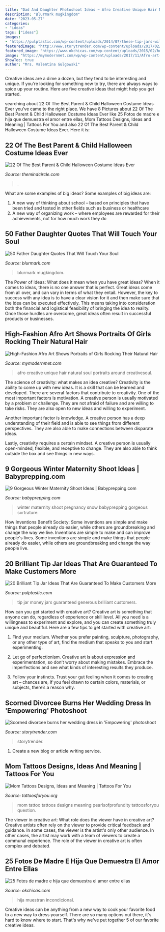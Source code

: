 ```yaml
---
title: "Dad And Daughter Photoshoot Ideas ~ Afro Creative Unique Hair Natural Soul Portraits Around Creativesoul"
description: "Blurmark mugkingdom"
date: "2023-05-27"
categories:
- "ideas"
tags: ["ideas"]
images:
- "https://pulptastic.com/wp-content/uploads/2014/07/these-tip-jars-will-definitely-get-money-10.jpg"
featuredImage: "http://www.storytrender.com/wp-content/uploads/2017/02/dress.jpg"
featured_image: "https://www.okchicas.com/wp-content/uploads/2015/02/hermosas-fotos-madre-e-hija-2.jpg"
image: "https://mymodernmet.com/wp/wp-content/uploads/2017/11/Afro-art-creative-soul-photography-13.jpg"
ShowToc: true
author: "Mrs. Valentina Gulgowski"
---
```



Creative ideas are a dime a dozen, but they tend to be interesting and unique. If you're looking for something new to try, there are always ways to spice up your routine. Here are five creative ideas that might help you get started.

	

		
searching about 22 Of The Best Parent &amp; Child Halloween Costume Ideas Ever you've came to the right place. We have 8 Pictures about 22 Of The Best Parent &amp; Child Halloween Costume Ideas Ever like 25 Fotos de madre e hija que demuestra el amor entre ellas, Mom Tattoos Designs, Ideas and Meaning | Tattoos For You and also 22 Of The Best Parent &amp; Child Halloween Costume Ideas Ever. Here it is:
		
    
## 22 Of The Best Parent &amp; Child Halloween Costume Ideas Ever

<img loading=lazy src="https://i0.wp.com/themindcircle.com/wp-content/uploads/2016/10/halloween-costume-ideas-for-kids-parents-9.jpg" onerror="this.onerror=null;this.src='https://tse2.mm.bing.net/th?id=OIP.FVcXAMJygFAYsfIqeycEigHaIC&amp;pid=15.1';" alt="22 Of The Best Parent &amp; Child Halloween Costume Ideas Ever">

_Source: themindcircle.com_

>. 

	

What are some examples of big ideas?
Some examples of big ideas are: 
1. A new way of thinking about school – based on principles that have been tried and tested in other fields such as business or healthcare
2. A new way of organizing work – where employees are rewarded for their achievements, not for how much work they do

    
## 50 Father Daughter Quotes That Will Touch Your Soul

<img loading=lazy src="https://www.blurmark.com/wp-content/uploads/2017/03/Father-Daughter-Quotes-33.jpg" onerror="this.onerror=null;this.src='https://tse3.mm.bing.net/th?id=OIP.JteVYBtXZripBOat4KUSTAHaGN&amp;pid=15.1';" alt="50 Father Daughter Quotes That Will Touch Your Soul">

_Source: blurmark.com_

>blurmark mugkingdom. 

	

The Power of Ideas: What does it mean when you have great ideas?
When it comes to ideas, there is no one answer that is perfect. Great ideas come from all over, and can vary in terms of what they entail. However, the key to success with any idea is to have a clear vision for it and then make sure that the idea can be executed effectively. This means taking into consideration both the financial and logistical feasibility of bringing the idea to reality. Once those hurdles are overcome, great ideas often result in successful products or businesses.

    
## High-Fashion Afro Art Shows Portraits Of Girls Rocking Their Natural Hair

<img loading=lazy src="https://mymodernmet.com/wp/wp-content/uploads/2017/11/Afro-art-creative-soul-photography-13.jpg" onerror="this.onerror=null;this.src='https://tse3.mm.bing.net/th?id=OIP.QWhpBwOH2JOxfCfD9A6ebwHaLH&amp;pid=15.1';" alt="High-Fashion Afro Art Shows Portraits of Girls Rocking Their Natural Hair">

_Source: mymodernmet.com_

>afro creative unique hair natural soul portraits around creativesoul. 

	

The science of creativity: what makes an idea creative?
Creativity is the ability to come up with new ideas. It is a skill that can be learned and developed. There are several factors that contribute to creativity.
One of the most important factors is motivation. A creative person is usually motivated by a problem or challenge. They are not afraid of failure and are willing to take risks. They are also open to new ideas and willing to experiment.

Another important factor is knowledge. A creative person has a deep understanding of their field and is able to see things from different perspectives. They are also able to make connections between disparate ideas.

Lastly, creativity requires a certain mindset. A creative person is usually open-minded, flexible, and receptive to change. They are also able to think outside the box and see things in new ways.

    
## 9 Gorgeous Winter Maternity Shoot Ideas | Babyprepping.com

<img loading=lazy src="https://www.babyprepping.com/wp-content/uploads/2015/11/winter-pregnancy21.jpg" onerror="this.onerror=null;this.src='https://tse3.mm.bing.net/th?id=OIP.ORoxM9IruMJodWsoMA1-nQHaJ6&amp;pid=15.1';" alt="9 Gorgeous Winter Maternity Shoot Ideas | Babyprepping.com">

_Source: babyprepping.com_

>winter maternity shoot pregnancy snow babyprepping gorgeous sortrature. 

	

How Inventions Benefit Society: Some inventions are simple and make things that people already do easier, while others are groundbreaking and change the way we live.
Inventions are simple to make and can improve people's lives. Some inventions are simple and make things that people already do easier, while others are groundbreaking and change the way people live.

    
## 20 Brilliant Tip Jar Ideas That Are Guaranteed To Make Customers More

<img loading=lazy src="https://pulptastic.com/wp-content/uploads/2014/07/these-tip-jars-will-definitely-get-money-10.jpg" onerror="this.onerror=null;this.src='https://tse2.mm.bing.net/th?id=OIP.ut-HNo8gB0F4qeQURdve5gHaJ4&amp;pid=15.1';" alt="20 Brilliant Tip Jar Ideas That Are Guaranteed To Make Customers More">

_Source: pulptastic.com_

>tip jar money jars guaranteed generous brilliant customers. 

	

How can you get started with creative art?
Creative art is something that anyone can do, regardless of experience or skill level. All you need is a willingness to experiment and explore, and you can create something truly unique and beautiful. Here are a few tips to get started with creative art:
1. Find your medium. Whether you prefer painting, sculpture, photography, or any other type of art, find the medium that speaks to you and start experimenting.

2. Let go of perfectionism. Creative art is about expression and experimentation, so don’t worry about making mistakes. Embrace the imperfections and see what kinds of interesting results they produce.

3. Follow your instincts. Trust your gut feeling when it comes to creating art – chances are, if you feel drawn to certain colors, materials, or subjects, there’s a reason why.

    
## Scorned Divorcee Burns Her Wedding Dress In &#039;Empowering&#039; Photoshoot

<img loading=lazy src="http://www.storytrender.com/wp-content/uploads/2017/02/dress.jpg" onerror="this.onerror=null;this.src='https://tse3.mm.bing.net/th?id=OIP.tGvw-U0eoR4P5dAL_4gcqAHaFB&amp;pid=15.1';" alt="Scorned divorcee burns her wedding dress in &#039;Empowering&#039; photoshoot">

_Source: storytrender.com_

>storytrender. 

	

1. Create a new blog or article writing service.

    
## Mom Tattoos Designs, Ideas And Meaning | Tattoos For You

<img loading=lazy src="http://www.tattoosforyou.org/wp-content/uploads/2013/10/Mom-Tattoo-Ideas.jpg" onerror="this.onerror=null;this.src='https://tse3.mm.bing.net/th?id=OIP.a1J5ikWwI-p4_DivCc4i8AHaFj&amp;pid=15.1';" alt="Mom Tattoos Designs, Ideas and Meaning | Tattoos For You">

_Source: tattoosforyou.org_

>mom tattoo tattoos designs meaning pearlsofprofundity tattoosforyou question. 

	

The viewer in creative art: What role does the viewer have in creative art?
Creative artists often rely on the viewer to provide critical feedback and guidance. In some cases, the viewer is the artist's only other audience. In other cases, the artist may work with a team of viewers to create a communal experience. The role of the viewer in creative art is often complex and debated.

    
## 25 Fotos De Madre E Hija Que Demuestra El Amor Entre Ellas

<img loading=lazy src="https://www.okchicas.com/wp-content/uploads/2015/02/hermosas-fotos-madre-e-hija-2.jpg" onerror="this.onerror=null;this.src='https://tse4.mm.bing.net/th?id=OIP.5p_FVHdH64Tes2HoDYmf8wHaLO&amp;pid=15.1';" alt="25 Fotos de madre e hija que demuestra el amor entre ellas">

_Source: okchicas.com_

>hija muestran incondicional. 

	

Creative ideas can be anything from a new way to cook your favorite food to a new way to dress yourself. There are so many options out there, it's hard to know where to start. That's why we've put together 5 of our favorite creative ideas.

